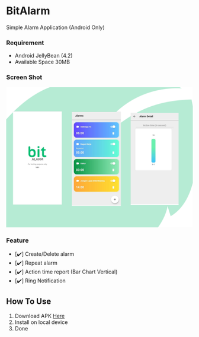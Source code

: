 # BitAlarm

Simple Alarm Application (Android Only)

### Requirement
- Android JellyBean (4.2)
- Available Space 30MB

### Screen Shot
![alt text](screenshot/allscreen.png)

### Feature
- [:heavy_check_mark:] Create/Delete alarm
- [:heavy_check_mark:] Repeat alarm
- [:heavy_check_mark:] Action time report (Bar Chart Vertical)
- [:heavy_check_mark:] Ring Notification

## How To Use
1. Download APK [Here](https://drive.google.com/file/d/1FBX-d_YPMiq3ioOMAPyRz4IpRW6j5smh/view?usp=sharing)
2. Install on local device
3. Done

